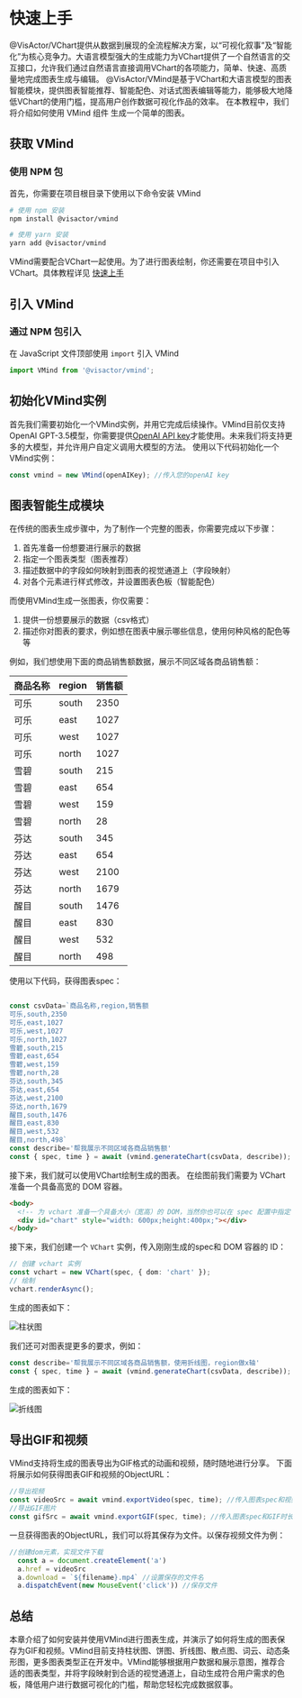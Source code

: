 # 快速上手

@VisActor/VChart提供从数据到展现的全流程解决方案，以“可视化叙事”及“智能化”为核心竞争力。大语言模型强大的生成能力为VChart提供了一个自然语言的交互接口，允许我们通过自然语言直接调用VChart的各项能力，简单、快速、高质量地完成图表生成与编辑。
@VisActor/VMind是基于VChart和大语言模型的图表智能模块，提供图表智能推荐、智能配色、对话式图表编辑等能力，能够极大地降低VChart的使用门槛，提高用户创作数据可视化作品的效率。
在本教程中，我们将介绍如何使用 VMind 组件 生成一个简单的图表。

## 获取 VMind

### 使用 NPM 包

首先，你需要在项目根目录下使用以下命令安装 VMind

```sh
# 使用 npm 安装
npm install @visactor/vmind

# 使用 yarn 安装
yarn add @visactor/vmind
```

VMind需要配合VChart一起使用。为了进行图表绘制，你还需要在项目中引入VChart。具体教程详见 [快速上手](http://www.visactor.io/vchart/guide/tutorial_docs/Getting_Started)

## 引入 VMind

### 通过 NPM 包引入

在 JavaScript 文件顶部使用 `import` 引入 VMind

```js
import VMind from '@visactor/vmind';
```

## 初始化VMind实例
首先我们需要初始化一个VMind实例，并用它完成后续操作。VMind目前仅支持OpenAI GPT-3.5模型，你需要提供[OpenAI API key](https://platform.openai.com/account/api-keys)才能使用。未来我们将支持更多的大模型，并允许用户自定义调用大模型的方法。
使用以下代码初始化一个VMind实例：
```js
const vmind = new VMind(openAIKey); //传入您的openAI key
```

## 图表智能生成模块
在传统的图表生成步骤中，为了制作一个完整的图表，你需要完成以下步骤：
1. 首先准备一份想要进行展示的数据
2. 指定一个图表类型（图表推荐）
3. 描述数据中的字段如何映射到图表的视觉通道上（字段映射）
4. 对各个元素进行样式修改，并设置图表色板（智能配色）

而使用VMind生成一张图表，你仅需要：
1. 提供一份想要展示的数据（csv格式）
2. 描述你对图表的要求，例如想在图表中展示哪些信息，使用何种风格的配色等等

例如，我们想使用下面的商品销售额数据，展示不同区域各商品销售额：

| 商品名称 | region | 销售额 |
|  ----  | ----  | ---- |
| 可乐 | south | 2350 |
| 可乐 | east | 1027 |
| 可乐 | west | 1027 |
| 可乐 | north | 1027 |
| 雪碧 | south | 215 |
| 雪碧 | east | 654 |
| 雪碧 | west | 159 |
| 雪碧 | north | 28 |
| 芬达 | south | 345 |
| 芬达 | east | 654 |
| 芬达 | west | 2100 |
| 芬达 | north | 1679 |
| 醒目 | south | 1476 |
| 醒目 | east | 830 |
| 醒目 | west | 532 |
| 醒目 | north | 498 |

使用以下代码，获得图表spec：
```typescript

const csvData=`商品名称,region,销售额
可乐,south,2350
可乐,east,1027
可乐,west,1027
可乐,north,1027
雪碧,south,215
雪碧,east,654
雪碧,west,159
雪碧,north,28
芬达,south,345
芬达,east,654
芬达,west,2100
芬达,north,1679
醒目,south,1476
醒目,east,830
醒目,west,532
醒目,north,498`
const describe='帮我展示不同区域各商品销售额'
const { spec, time } = await (vmind.generateChart(csvData, describe)); //图表智能生成，传入您的csv格式的数据和图表描述，返回图表spec和图表动画时长
```

接下来，我们就可以使用VChart绘制生成的图表。
在绘图前我们需要为 VChart 准备一个具备高宽的 DOM 容器。

```html
<body>
  <!-- 为 vchart 准备一个具备大小（宽高）的 DOM，当然你也可以在 spec 配置中指定 -->
  <div id="chart" style="width: 600px;height:400px;"></div>
</body>
```

接下来，我们创建一个 `VChart` 实例，传入刚刚生成的spec和 DOM 容器的 ID：

```ts
// 创建 vchart 实例
const vchart = new VChart(spec, { dom: 'chart' });
// 绘制
vchart.renderAsync();
```
生成的图表如下：

![柱状图](<https://lf9-dp-fe-cms-tos.byteorg.com/obj/bit-cloud/bar.gif>)

我们还可对图表提更多的要求，例如：
```typescript
const describe='帮我展示不同区域各商品销售额，使用折线图，region做x轴'
const { spec, time } = await (vmind.generateChart(csvData, describe)); //图表智能生成，传入您的csv格式的数据和图表描述，返回图表spec和图表动画时长
```
生成的图表如下：

![折线图](<https://lf9-dp-fe-cms-tos.byteorg.com/obj/bit-cloud/line.gif>)

## 导出GIF和视频
VMind支持将生成的图表导出为GIF格式的动画和视频，随时随地进行分享。
下面将展示如何获得图表GIF和视频的ObjectURL：
```typescript
//导出视频
const videoSrc = await vmind.exportVideo(spec, time); //传入图表spec和视频时长，返回ObjectURL
//导出GIF图片
const gifSrc = await vmind.exportGIF(spec, time); //传入图表spec和GIF时长，返回ObjectURL
```
一旦获得图表的ObjectURL，我们可以将其保存为文件。以保存视频文件为例：
```typescript
//创建dom元素，实现文件下载
  const a = document.createElement('a')
  a.href = videoSrc
  a.download = `${filename}.mp4` //设置保存的文件名
  a.dispatchEvent(new MouseEvent('click')) //保存文件
```


## 总结

本章介绍了如何安装并使用VMind进行图表生成，并演示了如何将生成的图表保存为GIF和视频。VMind目前支持柱状图、饼图、折线图、散点图、词云、动态条形图，更多图表类型正在开发中。VMind能够根据用户数据和展示意图，推荐合适的图表类型，并将字段映射到合适的视觉通道上，自动生成符合用户需求的色板，降低用户进行数据可视化的门槛，帮助您轻松完成数据叙事。